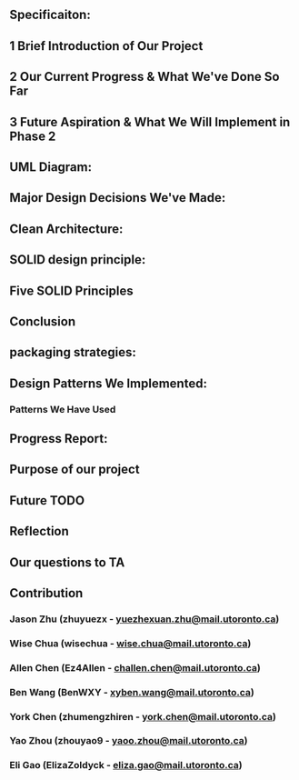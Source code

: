## Specificaiton:



## 1 Brief Introduction of Our Project



## 2 Our Current Progress & What We've Done So Far



## 3 Future Aspiration & What We Will Implement in Phase 2 



## UML Diagram:



## Major Design Decisions We've Made:


## Clean Architecture:



## SOLID design principle:


## Five SOLID Principles


## Conclusion


## packaging strategies:


## Design Patterns We Implemented:


### Patterns We Have Used


## Progress Report:



## Purpose of our project


## Future TODO



## Reflection



## Our questions to TA



## Contribution

### Jason Zhu (zhuyuezx - yuezhexuan.zhu@mail.utoronto.ca)


### Wise Chua (wisechua - wise.chua@mail.utoronto.ca)


### Allen Chen (Ez4Allen - challen.chen@mail.utoronto.ca)


### Ben Wang (BenWXY - xyben.wang@mail.utoronto.ca)


### York Chen (zhumengzhiren - york.chen@mail.utoronto.ca)


### Yao Zhou (zhouyao9 - yaoo.zhou@mail.utoronto.ca)


### Eli Gao (ElizaZoldyck - eliza.gao@mail.utoronto.ca)
